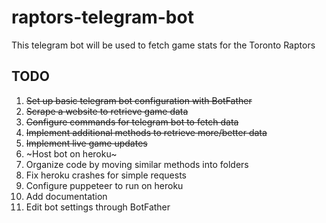 # raptors-telegram-bot

This telegram bot will be used to fetch game stats for the Toronto Raptors

## TODO

1. ~~Set up basic telegram bot configuration with BotFather~~
2. ~~Scrape a website to retrieve game data~~
3. ~~Configure commands for telegram bot to fetch data~~
4. ~~Implement additional methods to retrieve more/better data~~
5. ~~Implement live game updates~~
6. ~Host bot on heroku~
7. Organize code by moving similar methods into folders
8. Fix heroku crashes for simple requests
9. Configure puppeteer to run on heroku
10. Add documentation
11. Edit bot settings through BotFather
